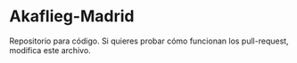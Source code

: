 # Akaflieg-Madrid
Repositorio para código. Si quieres probar cómo funcionan los pull-request, modifica este archivo.
